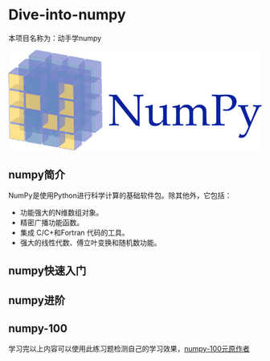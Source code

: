 # Dive-into-numpy
本项目名称为：动手学numpy

![numpy_logo](https://github.com/Knowledge-Precipitation-Tribe/Dive-into-numpy/blob/master/images/NumPy_logo.png)

## numpy简介

NumPy是使用Python进行科学计算的基础软件包。除其他外，它包括：

- 功能强大的N维数组对象。
- 精密广播功能函数。
- 集成 C/C+和Fortran 代码的工具。
- 强大的线性代数、傅立叶变换和随机数功能。

## numpy快速入门



## numpy进阶



## numpy-100

学习完以上内容可以使用此练习题检测自己的学习效果，[numpy-100元原作者](https://github.com/rougier/numpy-100)

